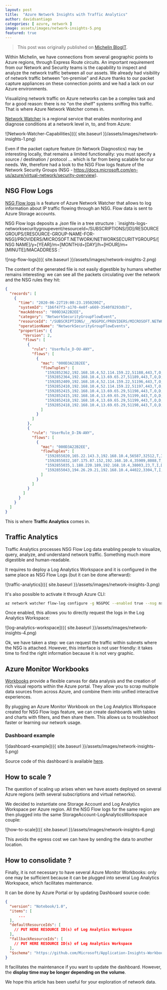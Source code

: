 ```yaml
---
layout: post
title:  "Azure Network Insights with Traffic Analytics"
author: davidsantiago
categories: [ azure, network ]
image: assets/images/network-insights-5.png
featured: true
---
```


> This post was originally published on [Michelin BlogIT](https://blogit.michelin.io/azure-network-insights-with-traffic-analyticsazure-network-insights-with-traffic-analytics/).

Within Michelin, we have connections from several geographic points to Azure regions, through Express Route circuits. An important requirement from our Network and Security teams is the capability to inspect and analyze the network traffic between all our assets. We already had visibility of network traffic between "on-premise" and Azure thanks to our packet capture appliances on these connection points and we had a lack on our Azure environments.

Visualizing network traffic on Azure networks can be a complex task and for a good reason: there is no "on the shelf" systems sniffing this traffic. That is where Azure Network Watcher comes in.

[Network Watcher](https://azure.microsoft.com/en-us/services/network-watcher/#overview) is a regional service that enables monitoring and diagnose conditions at a network level in, to, and from Azure:

![Network-Watcher-Capabilities]({{ site.baseurl }}/assets/images/network-insights-1.png)

Even if the packet capture feature (in Network Diagnostics) may be interesting locally, that remains a limited functionality: you must specify a source / destination / protocol ... which is far from being scalable for our needs. We, therefore had a look to the NSG Flow logs feature of the Network Security Groups (NSG - https://docs.microsoft.com/en-us/azure/virtual-network/security-overview).

## NSG Flow Logs

[NSG Flow logs](https://docs.microsoft.com/en-us/azure/network-watcher/network-watcher-nsg-flow-logging-overview) is a feature of Azure Network Watcher that allows to log information about IP traffic flowing through an NSG. Flow data is sent to Azure Storage accounts.

NSG Flow logs deposits a _.json_ file in a tree structure :
`insights-logs-networksecuritygroupevent/resourceId=/SUBSCRIPTIONS/[ID]/RESOURCEGROUPS/[RESOURCE-GROUP-NAME-FOR-NSG]/PROVIDERS/MICROSOFT.NETWORK/NETWORKSECURITYGROUPS/[NSG NAME]/y=[YEAR]/m=[MONTH/d=[DAY]/h=[HOUR]/m=[MINUTE]/MACADDRESS :``

![nsg-flow-logs]({{ site.baseurl }}/assets/images/network-insights-2.png)

The content of the generated file is not easily digestible by humans whether remains interesting: we can see all the packets circulating over the network and the NSG rules they hit:

```json
{
  "records": [
    {
      "time": "2020-06-22T19:00:23.1950200Z",
      "systemId": "1b6f47f3-a170-4e0f-a669-3540f8293db7",
      "macAddress": "000D3A22B2EE",
      "category": "NetworkSecurityGroupFlowEvent",
      "resourceId": "/SUBSCRIPTIONS/__/NSGPOC/PROVIDERS/MICROSOFT.NETWORK/NETWORKSECURITYGROUPS/NSG",
      "operationName": "NetworkSecurityGroupFlowEvents",
      "properties": {
        "Version": 2,
        "flows": [
          {
            "rule": "UserRule_D-OU-ANY",
            "flows": [
              {
                "mac": "000D3A22B2EE",
                "flowTuples": [
                  "1592852362,192.168.10.4,52.114.159.22,51188,443,T,O,D,B,,,,",
                  "1592852364,192.168.10.4,13.69.65.27,51189,443,T,O,D,B,,,,",
                  "1592852409,192.168.10.4,52.114.159.22,51196,443,T,O,D,B,,,,",
                  "1592852410,192.168.10.4,52.114.159.22,51197,443,T,O,D,B,,,,",
                  "1592852415,192.168.10.4,13.69.65.29,51198,443,T,O,D,B,,,,",
                  "1592852415,192.168.10.4,13.69.65.29,51199,443,T,O,D,B,,,,",
                  "1592852418,192.168.10.4,13.69.65.29,51199,443,T,O,D,B,,,,",
                  "1592852418,192.168.10.4,13.69.65.29,51198,443,T,O,D,B,,,,"
                ]
              }
            ]
          },
          {
            "rule": "UserRule_D-IN-ANY",
            "flows": [
              {
                "mac": "000D3A22B2EE",
                "flowTuples": [
                  "1592855020,165.22.143.3,192.168.10.4,56587,32512,T,I,D,B,,,,",
                  "1592855032,107.175.87.152,192.168.10.4,35909,8088,T,I,D,B,,,,",
                  "1592855035,1.188.220.189,192.168.10.4,38003,23,T,I,D,B,,,,",
                  "1592855043,194.26.29.21,192.168.10.4,44022,3304,T,I,D,B,,,,"
                ]
              }
            ]
          }
        ]
      }
    }
  ]
}
```

This is where **Traffic Analytics** comes in.

## Traffic Analytics

Traffic Analytics processes NSG Flow Log data enabling people to visualize, query, analyze, and understand network traffic. Something much more digestible and human-readable.

It requires to deploy a Log Analytics Workspace and it is configured in the same place as NSG Flow Logs (but it can be done afterward):

![traffic-analytics]({{ site.baseurl }}/assets/images/network-insights-3.png)

It's also possible to activate it through Azure CLI:

```bash
az network watcher flow-log configure -g NSGPOC --enabled true --nsg nsg --storage-account azrweusglogssa0001 --retention 90 --workspace flowlogs-weu-workspace --traffic-analytics true
```

Once enabled, this allows you to directly request the logs in the Log Analytics Workspace:

![log-analytics-workspace]({{ site.baseurl }}/assets/images/network-insights-4.png)

Ok, we have taken a step: we can request the traffic within subnets where the NSG is attached. However, this interface is not user friendly: it takes time to find the right information because it is not very graphic.

## Azure Monitor Workbooks

[Workbooks](https://docs.microsoft.com/en-US/azure/azure-monitor/platform/workbooks-overview) provide a flexible canvas for data analysis and the creation of rich visual reports within the Azure portal. They allow you to scrap multiple data sources from across Azure, and combine them into unified interactive experiences.

By plugging an Azure Monitor Workbook on the Log Analytics Workspace created for NSG Flow logs feature, we can create dashboards with tables and charts with filters, and then share them. This allows us to troubleshoot faster or learning our network usage.

### Dashboard example

![dashboard-example]({{ site.baseurl }}/assets/images/network-insights-5.png)

Source code of this dashboard is available [here](https://gist.github.com/davidsantiago-bib/39299eb2501748f280459a54e38e513d).

## How to scale ?

The question of scaling up arises when we have assets deployed on several Azure regions (with several subscriptions and virtual networks).

We decided to instantiate one Storage Account and Log Analytics Workspace per Azure region. All the NSG Flow logs for the same region are then plugged into the same StorageAccount-LogAnalyticsWorkspace couple:

![how-to-scale]({{ site.baseurl }}/assets/images/network-insights-6.png)

This avoids the egress cost we can have by sending the data to another location.

## How to consolidate ?

Finally, it is not necessary to have several Azure Monitor Workbooks: only one may be sufficient because it can be plugged into several Log Analytics Workspace, which facilitates maintenance.

It can be done by Azure Portal or by updating Dashboard source code:

```json
{
  "version": "Notebook/1.0",
  "items": [
      ...
  ],
  "defaultResourceIds": [
    // PUT HERE RESOURCE ID(s) of Log Analytics Workspace
  ],
  "fallbackResourceIds": [
    // PUT HERE RESOURCE ID(s) of Log Analytics Workspace
  ],
  "$schema": "https://github.com/Microsoft/Application-Insights-Workbooks/blob/master/schema/workbook.json"
}
```

It facilitates the maintenance if you want to update the dashboard. However, the **display time may be longer depending on the volume**.

We hope this article has been useful for your exploration of network data.